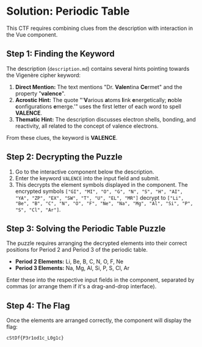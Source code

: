 # Solution: Periodic Table

This CTF requires combining clues from the description with interaction in the Vue component.

## Step 1: Finding the Keyword

The description (`description.md`) contains several hints pointing towards the Vigenère cipher keyword:

1.  **Direct Mention:** The text mentions "Dr. **Valen**tina **Ce**rmet" and the property "**valence**".
2.  **Acrostic Hint:** The quote "'**V**arious **a**toms **l**ink **e**nergetically; **n**oble **c**onfigurations **e**merge.'" uses the first letter of each word to spell **VALENCE**.
3.  **Thematic Hint:** The description discusses electron shells, bonding, and reactivity, all related to the concept of valence electrons.

From these clues, the keyword is **VALENCE**.

## Step 2: Decrypting the Puzzle

1.  Go to the interactive component below the description.
2.  Enter the keyword `VALENCE` into the input field and submit.
3.  This decrypts the element symbols displayed in the component. The encrypted symbols `["GI", "MI", "O", "G", "N", "S", "H", "AI", "YA", "ZP", "EX", "SW", "T", "U", "EL", "MR"]` decrypt to `["Li", "Be", "B", "C", "N", "O", "F", "Ne", "Na", "Mg", "Al", "Si", "P", "S", "Cl", "Ar"]`.

## Step 3: Solving the Periodic Table Puzzle

The puzzle requires arranging the decrypted elements into their correct positions for Period 2 and Period 3 of the periodic table.

*   **Period 2 Elements:** Li, Be, B, C, N, O, F, Ne
*   **Period 3 Elements:** Na, Mg, Al, Si, P, S, Cl, Ar

Enter these into the respective input fields in the component, separated by commas (or arrange them if it's a drag-and-drop interface).

## Step 4: The Flag

Once the elements are arranged correctly, the component will display the flag:

`cStDf{P3r1od1c_L0g1c}`
